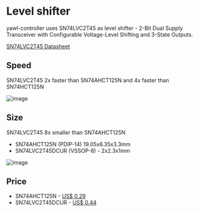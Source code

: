 # Level shifter

yawl-controller uses SN74LVC2T45 as level shifter - 2-Bit Dual Supply Transceiver with Configurable Voltage-Level Shifting and 3-State Outputs. 

[SN74LVC2T45 Datasheet](datasheets/1809042112_Texas-Instruments-SN74LVC2T45DCUR_C15741.pdf)


## Speed


SN74LVC2T45 2x faster than SN74AHCT125N and 4x faster than SN74HCT125N

![image](https://user-images.githubusercontent.com/4923679/147969829-f0ca2ce1-b7e4-48f3-ad62-7608b6c28845.png)

## Size

SN74LVC2T45 8x smaller than SN74AHCT125N

- SN74AHCT125N (PDIP-14) 19.05x6.35x3.3mm 
- SN74LVC2T45DCUR  (VSSOP-8) - 2x2.3x1mm

![image](https://user-images.githubusercontent.com/4923679/148032116-0037b39a-e273-40b1-9834-9a77194f13a5.png)

## Price

 - SN74AHCT125N - [US$ 0.29](https://lcsc.com/product-detail/Buffers-Drivers_Texas-Instruments-SN74AHCT125N_C354152.html)
 - SN74LVC2T45DCUR - [US$ 0.44](https://lcsc.com/product-detail/Receivers-Transceivers_Texas-Instruments-SN74LVC2T45DCUR_C15741.html)
